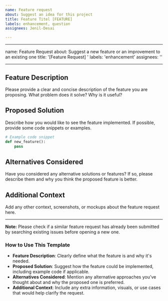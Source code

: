 ```yaml
---
name: Feature request
about: Suggest an idea for this project
title: Feature Titel [FEATURE]
labels: enhancement, question
assignees: Jenil-Desai

---
```


---
name: Feature Request
about: Suggest a new feature or an improvement to an existing one
title: '[Feature Request] '
labels: 'enhancement'
assignees: ''

---

## Feature Description

Please provide a clear and concise description of the feature you are proposing. What problem does it solve? Why is it useful?

## Proposed Solution

Describe how you would like to see the feature implemented. If possible, provide some code snippets or examples.

```python
# Example code snippet
def new_feature():
    pass
```

## Alternatives Considered

Have you considered any alternative solutions or features? If so, please describe them and why you think the proposed feature is better.

## Additional Context

Add any other context, screenshots, or mockups about the feature request here.

---

**Note:** Please check if a similar feature request has already been submitted by searching existing issues before opening a new one.

### How to Use This Template

- **Feature Description**: Clearly define what the feature is and why it's needed.
- **Proposed Solution**: Suggest how the feature could be implemented, including example code if applicable.
- **Alternatives Considered**: Mention any alternative approaches you’ve thought about and why the proposed one is preferred.
- **Additional Context**: Include any extra information, visuals, or use cases that would help clarify the request.

